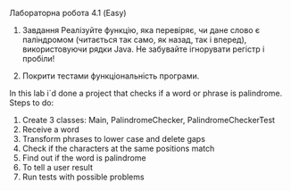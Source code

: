 Лабораторна робота 4.1 (Easy)
1. Завдання
   Реалізуйте функцію, яка перевіряє, чи дане слово є паліндромом (читається так само, як назад, так і вперед), використовуючи рядки Java. Не забувайте ігнорувати регістр і пробіли!

2. Покрити тестами функціональність програми.

In this lab i`d done a project that checks if a word or phrase is palindrome.
Steps to do:
1.	Create 3 classes: Main, PalindromeChecker, PalindromeCheckerTest
2.	Receive a word
3.	Transform phrases to lower case and delete gaps
4.	Check if the characters at the same positions match
5.	Find out if the word is palindrome
6.	To tell a user result
7.	Run tests with possible problems
